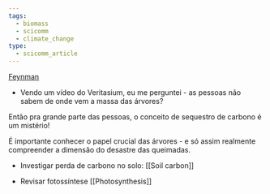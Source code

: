 ```yaml
---
tags:
  - biomass
  - scicomm
  - climate_change
type:
  - scicomm_article
---
```




[Feynman](https://www.youtube.com/watch?v=ifk6iuLQk28)


- Vendo um vídeo do Veritasium, eu me perguntei - as pessoas não sabem de onde vem a massa das árvores?

Então pra grande parte das pessoas, o conceito de sequestro de carbono é um mistério!

É importante conhecer o papel crucial das árvores - e só assim realmente compreender a dimensão do desastre das queimadas.

- Investigar perda de carbono no solo:
[[Soil carbon]]

- Revisar fotossíntese
[[Photosynthesis]]